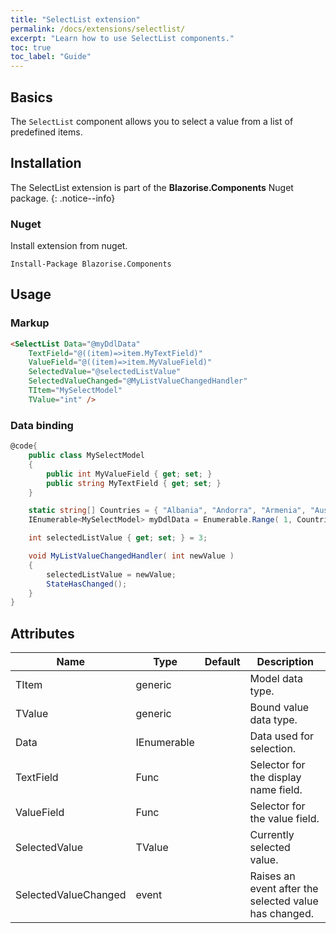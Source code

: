 ```yaml
---
title: "SelectList extension"
permalink: /docs/extensions/selectlist/
excerpt: "Learn how to use SelectList components."
toc: true
toc_label: "Guide"
---
```


## Basics

The `SelectList` component allows you to select a value from a list of predefined items.

## Installation

The SelectList extension is part of the **Blazorise.Components** Nuget package.
{: .notice--info}

### Nuget

Install extension from nuget.

```
Install-Package Blazorise.Components
```

## Usage

### Markup

```html
<SelectList Data="@myDdlData"
    TextField="@((item)=>item.MyTextField)"
    ValueField="@((item)=>item.MyValueField)"
    SelectedValue="@selectedListValue"
    SelectedValueChanged="@MyListValueChangedHandler"
	TItem="MySelectModel"
	TValue="int" />
```

### Data binding

```cs
@code{
    public class MySelectModel
    {
        public int MyValueField { get; set; }
        public string MyTextField { get; set; }
    }

    static string[] Countries = { "Albania", "Andorra", "Armenia", "Austria", "Azerbaijan", "Belarus", "Belgium", "Bosnia & Herzegovina", "Bulgaria", "Croatia", "Cyprus", "Czech Republic", "Denmark", "Estonia", "Finland", "France", "Georgia", "Germany", "Greece", "Hungary", "Iceland", "Ireland", "Italy", "Kosovo", "Latvia", "Liechtenstein", "Lithuania", "Luxembourg", "Macedonia", "Malta", "Moldova", "Monaco", "Montenegro", "Netherlands", "Norway", "Poland", "Portugal", "Romania", "Russia", "San Marino", "Serbia", "Slovakia", "Slovenia", "Spain", "Sweden", "Switzerland", "Turkey", "Ukraine", "United Kingdom", "Vatican City" };
    IEnumerable<MySelectModel> myDdlData = Enumerable.Range( 1, Countries.Length ).Select( x => new MySelectModel { MyTextField = Countries[x - 1], MyValueField = x } );

    int selectedListValue { get; set; } = 3;

    void MyListValueChangedHandler( int newValue )
    {
        selectedListValue = newValue;
        StateHasChanged();
    }
}
```

## Attributes

| Name                 | Type               | Default    | Description                                           |
|----------------------|--------------------|------------|-------------------------------------------------------|
| TItem                | generic            |            | Model data type.                                      |
| TValue               | generic            |            | Bound value data type.                                |
| Data                 | IEnumerable<TItem> |            | Data used for selection.                              |
| TextField            | Func               |            | Selector for the display name field.                  |
| ValueField           | Func               |            | Selector for the value field.                         |
| SelectedValue        | TValue             |            | Currently selected value.                             |
| SelectedValueChanged | event              |            | Raises an event after the selected value has changed. |